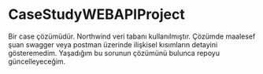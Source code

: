 # CaseStudyWEBAPIProject

Bir case çözümüdür. Northwind veri tabanı kullanılmıştır. Çözümde maalesef şuan swagger veya postman üzerinde ilişkisel kısımların detayini gösteremedim. 
Yaşadığım bu sorunun çözümünü bulunca repoyu güncelleyeceğim.
